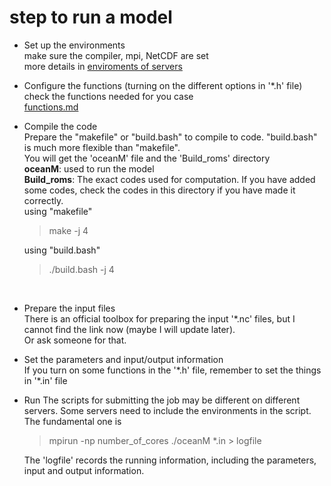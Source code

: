 # step to run a model

* Set up the environments  
  make sure the compiler, mpi, NetCDF are set  
  more details in [enviroments of servers](/enviroments%20of%20servers.md)
  <br/>

* Configure the functions (turning on the different options in '*.h' file)  
  check the functions needed for you case  
  [functions.md](/functions.md)
  <br/>

* Compile the code  
  Prepare the "makefile" or "build.bash" to compile to code.  "build.bash" is much more flexible than "makefile".  
  You will get the 'oceanM' file and the 'Build_roms' directory  
  **oceanM**: used to run the model  
  **Build_roms**: The exact codes used for computation. If you have added some codes, check the codes in this directory if you have made it correctly.  
  using "makefile"  
  > make -j 4  

  using "build.bash"  
  > ./build.bash -j 4  
  <br/>

* Prepare the input files  
  There is an official toolbox for preparing the input '*.nc' files, but I cannot find the link now (maybe I will update later).  
  Or ask someone for that.
  <br/>

* Set the parameters and input/output information  
  If you turn on some functions in the '*.h' file, remember to set the things in '\*.in' file
  <br/>
  
* Run
  The scripts for submitting the job may be different on different servers. Some servers need to include the environments in the script.  
  The fundamental one is
  > mpirun -np number_of_cores ./oceanM *.in > logfile

  The 'logfile' records the running information, including the parameters, input and output information.  
